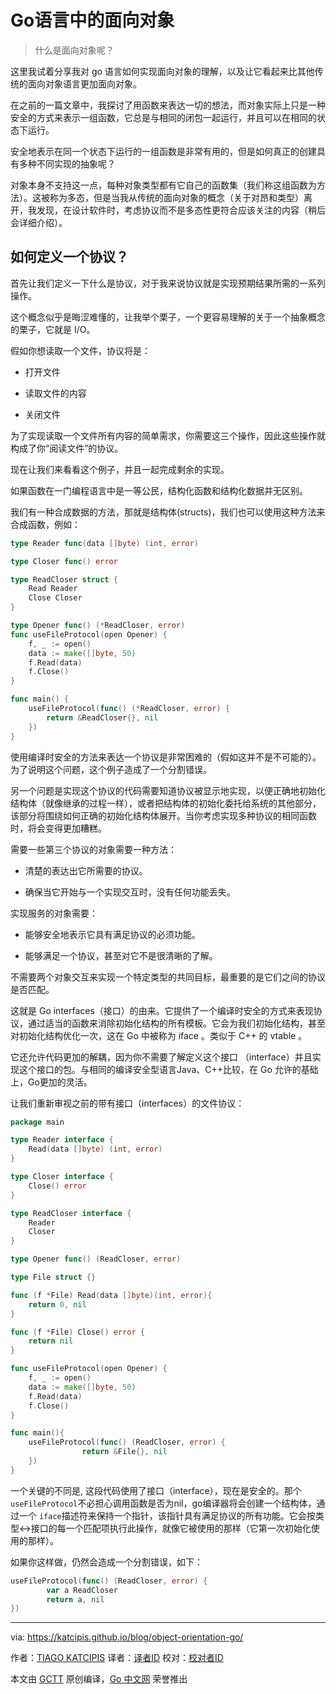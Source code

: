 # Go语言中的面向对象
> 什么是面向对象呢？

这里我试着分享我对 go 语言如何实现面向对象的理解，以及让它看起来比其他传统的面向对象语言更加面向对象。

在之前的一篇文章中，我探讨了用函数来表达一切的想法，而对象实际上只是一种安全的方式来表示一组函数，它总是与相同的闭包一起运行，并且可以在相同的状态下运行。

安全地表示在同一个状态下运行的一组函数是非常有用的，但是如何真正的创建具有多种不同实现的抽象呢？

对象本身不支持这一点，每种对象类型都有它自己的函数集（我们称这组函数为方法）。这被称为多态，但是当我从传统的面向对象的概念（关于对昂和类型）离开，我发现，在设计软件时，考虑协议而不是多态性更符合应该关注的内容（稍后会详细介绍）。


## 如何定义一个协议？
首先让我们定义一下什么是协议，对于我来说协议就是实现预期结果所需的一系列操作。

这个概念似乎是晦涩难懂的，让我举个栗子，一个更容易理解的关于一个抽象概念的栗子，它就是 I/O。

假如你想读取一个文件，协议将是：

* 打开文件

* 读取文件的内容

* 关闭文件

为了实现读取一个文件所有内容的简单需求，你需要这三个操作，因此这些操作就构成了你“阅读文件”的协议。

现在让我们来看看这个例子，并且一起完成剩余的实现。

如果函数在一门编程语言中是一等公民，结构化函数和结构化数据并无区别。

我们有一种合成数据的方法，那就是结构体(structs)，我们也可以使用这种方法来合成函数，例如：

```go
type Reader func(data []byte) (int, error)

type Closer func() error

type ReadCloser struct {
    Read Reader
    Close Closer
}

type Opener func() (*ReadCloser, error)
func useFileProtocol(open Opener) {
    f, _ := open()
    data := make([]byte, 50)
    f.Read(data)
    f.Close()
}

func main() {
    useFileProtocol(func() (*ReadCloser, error) {
        return &ReadCloser{}, nil
    })
}
```

使用编译时安全的方法来表达一个协议是非常困难的（假如这并不是不可能的）。为了说明这个问题，这个例子造成了一个分割错误。

另一个问题是实现这个协议的代码需要知道协议被显示地实现，以便正确地初始化结构体（就像继承的过程一样），或者把结构体的初始化委托给系统的其他部分，该部分将围绕如何正确的初始化结构体展开。当你考虑实现多种协议的相同函数时，将会变得更加糟糕。

需要一些第三个协议的对象需要一种方法：

* 清楚的表达出它所需要的协议。

* 确保当它开始与一个实现交互时，没有任何功能丢失。

实现服务的对象需要：

* 能够安全地表示它具有满足协议的必须功能。

* 能够满足一个协议，甚至对它不是很清晰的了解。

不需要两个对象交互来实现一个特定类型的共同目标，最重要的是它们之间的协议是否匹配。

这就是 Go interfaces（接口）的由来。它提供了一个编译时安全的方式来表现协议，通过适当的函数来消除初始化结构的所有模板。它会为我们初始化结构，甚至对初始化结构优化一次，这在 Go 中被称为 iface 。类似于 C++ 的 vtable 。

它还允许代码更加的解耦，因为你不需要了解定义这个接口 （interface）并且实现这个接口的包。与相同的编译安全型语言Java、C++比较，在 Go 允许的基础上，Go更加的灵活。


让我们重新审视之前的带有接口（interfaces）的文件协议：

```go
package main

type Reader interface {
    Read(data []byte) (int, error)
}

type Closer interface {
    Close() error
}

type ReadCloser interface {
    Reader
    Closer
}

type Opener func() (ReadCloser, error)

type File struct {}

func (f *File) Read(data []byte)(int, error){
    return 0, nil
}

func (f *File) Close() error {
    return nil
}

func useFileProtocol(open Opener) {
    f, _ := open()
    data := make([]byte, 50)
    f.Read(data)
    f.Close()
}

func main(){
    useFileProtocol(func() (ReadCloser, error) {
                return &File{}, nil
    })
}
```

一个关键的不同是, 这段代码使用了接口（interface），现在是安全的。那个`useFileProtocol`不必担心调用函数是否为nil，go编译器将会创建一个结构体，通过一个 `iface`描述符来保持一个指针，该指针具有满足协议的所有功能。它会按类型<->接口的每一个匹配项执行此操作，就像它被使用的那样（它第一次初始化使用的那样）。


如果你这样做，仍然会造成一个分割错误，如下：

```go
useFileProtocol(func() (ReadCloser, error) {
        var a ReadCloser
        return a, nil
})
```






----------------

via: https://katcipis.github.io/blog/object-orientation-go/

作者：[TIAGO KATCIPIS](https://katcipis.github.io/)
译者：[译者ID](https://github.com/MengYP)
校对：[校对者ID](https://github.com/校对者ID)

本文由 [GCTT](https://github.com/studygolang/GCTT) 原创编译，[Go 中文网](https://studygolang.com/) 荣誉推出
